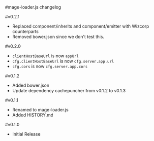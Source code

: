 #mage-loader.js changelog

#v0.2.1
 - Replaced component/inherits and component/emitter with Wizcorp counterparts
 - Removed bower.json since we don't test this.

#v0.2.0
 - `clientHostBaseUrl` is now `appUrl`
 - `cfg.clientHostBaseUrl` is now `cfg.server.app.url`
 - `cfg.cors` is now `cfg.server.app.cors`

#v0.1.2
 - Added bower.json
 - Update dependency cachepuncher from v0.1.2 to v0.1.3

#v0.1.1
 - Renamed to mage-loader.js
 - Added HISTORY.md

#v0.1.0
 - Initial Release

